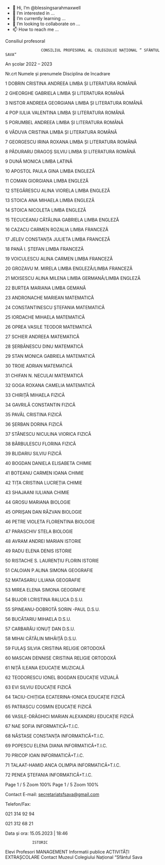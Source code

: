 - 👋 Hi, I’m @blessingsarahmaxwell
- 👀 I’m interested in ...
- 🌱 I’m currently learning ...
- 💞️ I’m looking to collaborate on ...
- 📫 How to reach me ...

<!---
blessingsarahmaxwell/blessingsarahmaxwell is a ✨ special ✨ repository because its `README.md` (this file) appears on your GitHub profile.
You can click the Preview link to take a look at your changes.
--->


Consiliul profesoral
                                        
                    
                    
                    CONSILIUL PROFESORAL AL COLEGIULUI NAȚIONAL ” SFÂNTUL SAVA”

An școlar 2022 – 2023





Nr.crt
Numele și prenumele
Disciplina de încadrare 


1
DOBRIN CRISTINA ANDREEA
LIMBA ȘI LITERATURA ROMÂNĂ


2
GHEORGHE GABRIELA
LIMBA ȘI LITERATURA ROMÂNĂ


3
NISTOR ANDREEA GEORGIANA
LIMBA ȘI LITERATURA ROMÂNĂ


4
POP IULIA VALENTINA
LIMBA ȘI LITERATURA ROMÂNĂ


5
PORUMBEL ANDREEA
LIMBA ȘI LITERATURA ROMÂNĂ


6
VĂDUVA CRISTINA
LIMBA ȘI LITERATURA ROMÂNĂ


7
GEORGESCU IRINA ROXANA
LIMBA ȘI LITERATURA ROMÂNĂ


8
PĂDURARU DRAGOȘ SILVIU
LIMBA ȘI LITERATURA ROMÂNĂ


9
DUNĂ MONICA
LIMBA LATINĂ


10
APOSTOL PAULA GINA
LIMBA ENGLEZĂ


11
COMAN GIORGIANA
LIMBA ENGLEZĂ


12
STEGĂRESCU ALINA VIORELA
LIMBA ENGLEZĂ


13
STOICA ANA MIHAELA
LIMBA ENGLEZĂ


14
STOICA NICOLETA
LIMBA ENGLEZĂ


15
TECUCEANU CĂTĂLINA GABRIELA
LIMBA ENGLEZĂ


16
CAZACU CARMEN ROZALIA
LIMBA FRANCEZĂ


17
JELEV CONSTANȚA JULIETA
LIMBA FRANCEZĂ


18
PANĂ I. ȘTEFAN
LIMBA FRANCEZĂ


19
VOICULESCU ALINA CARMEN
LIMBA FRANCEZĂ


20
GROZAVU M. MIRELA
LIMBA ENGLEZĂ/LIMBA FRANCEZĂ


21
MOISESCU ALINA MILENA
LIMBA GERMANĂ/LIMBA ENGLEZĂ


22
BURTEA MARIANA
LIMBA GEMANĂ


23
ANDRONACHE  MARIEAN
MATEMATICĂ


24
CONSTANTINESCU ȘTEFANIA
MATEMATICĂ


25
IORDACHE MIHAELA
MATEMATICĂ


26
OPREA VASILE TEODOR
MATEMATICĂ


27
SCHIER ANDREEA
MATEMATICĂ


28
ȘERBĂNESCU DINU
MATEMATICĂ


29
STAN MONICA GABRIELA
MATEMATICĂ


30
TROIE ADRIAN
MATEMATICĂ


31
CHIFAN N. NECULAI
MATEMATICĂ


32
GOGA ROXANA CAMELIA
MATEMATICĂ


33
CHIRIȚĂ MIHAELA
FIZICĂ


34
GAVRILĂ CONSTANTIN
FIZICĂ


35
PAVĂL CRISTINA
FIZICĂ


36
ȘERBAN DORINA
FIZICĂ


37
STĂNESCU NICULINA VIORICA
FIZICĂ


38
BĂRBULESCU FLORINA
FIZICĂ


39
BLIDARIU SILVIU
FIZICĂ


40
BOGDAN DANIELA ELISABETA
CHIMIE


41
BOTEANU CARMEN IOANA
CHIMIE


42
TIȚA CRISTINA LUCREȚIA
CHIMIE


43
SHAJAANI IULIANA
CHIMIE


44
GROSU MARIANA
BIOLOGIE


45
OPRIȘAN DAN RĂZVAN
BIOLOGIE


46
PETRE VIOLETA FLORENTINA
BIOLOGIE


47
PARASCHIV STELA
BIOLOGIE


48
AVRAM ANDREI MARIAN
ISTORIE


49
RADU ELENA DENIS
ISTORIE


50
RISTACHE S. LAURENȚIU FLORIN
ISTORIE


51
CALOIAN P.ALINA SIMONA
GEOGRAFIE


52
MATASARIU LILIANA
GEOGRAFIE


53
MIREA ELENA SIMONA
GEOGRAFIE


54
BUJOR I.CRISTINA RALUCA
D.S.U.


55
SPINEANU-DOBROTĂ SORIN -PAUL
D.S.U.


56
BUCĂTARIU MIHAELA
D.S.U.


57
CARBARĂU IONUȚ DAN
D.S.U.


58
MIHAI CĂTĂLIN MIHĂIȚĂ
D.S.U.


59
FULAȘ SILVIA CRISTINA
RELIGIE ORTODOXĂ


60
MASCAN DENNISE CRISTINA
RELIGIE ORTODOXĂ


61
NIȚĂ ILEANA
EDUCAȚIE MUZICALĂ


62
TEODORESCU IONEL BOGDAN
EDUCAȚIE VIZUALĂ


63
EVI SILVIU
EDUCAȚIE FIZICĂ


64
TACIU-CHIȚIGA ECATERINA-IONICA
EDUCAȚIE FIZICĂ


65
PATRASCU COSMIN
EDUCAȚIE FIZICĂ


66
VASILE-DRĂGHICI MARIAN ALEXANDRU
EDUCAȚIE FIZICĂ


67
NAE SOFIA
INFORMATICĂ+T.I.C.


68
NĂSTASE CONSTANȚA
INFORMATICĂ+T.I.C.


69
POPESCU ELENA DIANA
INFORMATICĂ+T.I.C.


70
PRICOP IOAN
INFORMATICĂ+T.I.C.


71
TALAAT-HAMID ANCA OLIMPIA
INFORMATICĂ+T.I.C.


72
PENEA ȘTEFANIA
INFORMATICĂ+T.I.C.





 



Page 1 / 5
Zoom 100%
Page 1 / 5
Zoom 100%

                    


                
               
            

                        
            
                



    
    
Contact			E-mail: secretariatsfsava@gmail.com


Telefon/Fax:

021 314 92 94

021 312 68 21





		
Data și ora: 15.05.2023  | 18:46






 
            

            
            
        

    













    
        
            
                                
                                
                ISTORIC
Elevi
Profesori
MANAGEMENT
Informatii publice
ACTIVITĂȚI EXTRAȘCOLARE
Contact
Muzeul Colegiului Național “Sfântul Sava
